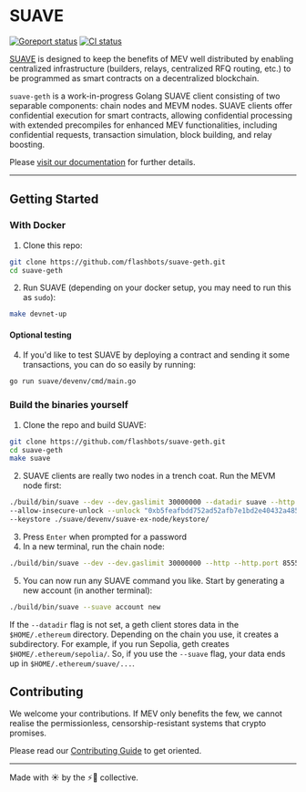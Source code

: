 # SUAVE

[![Goreport status](https://goreportcard.com/badge/github.com/flashbots/suave-geth)](https://goreportcard.com/report/github.com/flashbots/suave-geth)
[![CI status](https://github.com/flashbots/suave-geth/workflows/Checks/badge.svg?branch=main)](https://github.com/flashbots/suave-geth/actions/workflows/checks.yml)

[SUAVE](https://writings.flashbots.net/the-future-of-mev-is-suave) is designed to keep the benefits of MEV well distributed by enabling centralized infrastructure (builders, relays, centralized RFQ routing, etc.) to be programmed as smart contracts on a decentralized blockchain.

`suave-geth` is a work-in-progress Golang SUAVE client consisting of two separable components: chain nodes and MEVM nodes. SUAVE clients offer confidential execution for smart contracts, allowing confidential processing with extended precompiles for enhanced MEV functionalities, including confidential requests, transaction simulation, block building, and relay boosting.

Please [visit our documentation](https://suave.flashbots.net) for further details.

---

## Getting Started

### With Docker

1. Clone this repo:
```bash
git clone https://github.com/flashbots/suave-geth.git
cd suave-geth
```
2. Run SUAVE (depending on your docker setup, you may need to run this as `sudo`):
```bash
make devnet-up 
```

#### Optional testing

4. If you'd like to test SUAVE by deploying a contract and sending it some transactions, you can do so easily by running:
```bash
go run suave/devenv/cmd/main.go
```

### Build the binaries yourself

1. Clone the repo and build SUAVE:
```bash
git clone https://github.com/flashbots/suave-geth.git
cd suave-geth
make suave
```
2. SUAVE clients are really two nodes in a trench coat. Run the MEVM node first:
```bash
./build/bin/suave --dev --dev.gaslimit 30000000 --datadir suave --http --ws \
--allow-insecure-unlock --unlock "0xb5feafbdd752ad52afb7e1bd2e40432a485bbb7f" \
--keystore ./suave/devenv/suave-ex-node/keystore/
```
3. Press `Enter` when prompted for a password
4. In a new terminal, run the chain node:
```bash
./build/bin/suave --dev --dev.gaslimit 30000000 --http --http.port 8555 --ws --ws.port 8556 --authrpc.port 8561
```
5. You can now run any SUAVE command you like. Start by generating a new account (in another terminal):
```bash
./build/bin/suave --suave account new
```

If the `--datadir` flag is not set, a geth client stores data in the `$HOME/.ethereum` directory. Depending on the chain you use, it creates a subdirectory. For example, if you run Sepolia, geth creates `$HOME/.ethereum/sepolia/`. So, if you use the `--suave` flag, your data ends up in `$HOME/.ethereum/suave/...`.

## Contributing

We welcome your contributions. If MEV only benefits the few, we cannot realise the permissionless, censorship-resistant systems that crypto promises.

Please read our [Contributing Guide](./CONTRIBUTING.md) to get oriented.

---

Made with ☀️ by the ⚡🤖 collective.
